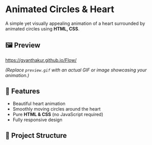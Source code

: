 # Animated Circles & Heart

A simple yet visually appealing animation of a heart surrounded by animated circles using **HTML, CSS**.

## 🖼 Preview

https://gyanthakur.github.io/Flow/

*(Replace `preview.gif` with an actual GIF or image showcasing your animation.)*

## 🚀 Features

- Beautiful heart animation
- Smoothly moving circles around the heart
- Pure **HTML & CSS** (no JavaScript required)
- Fully responsive design

## 📁 Project Structure

